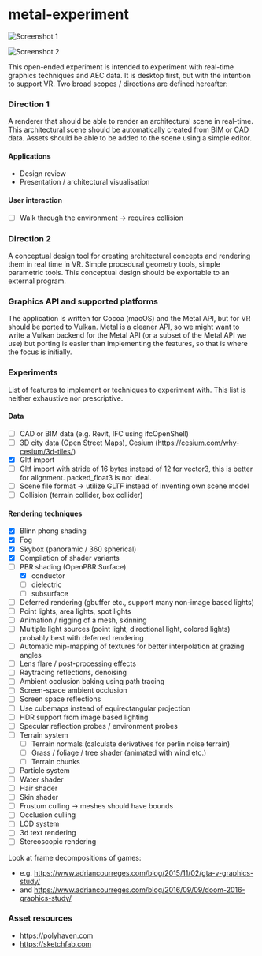 # metal-experiment 

![Screenshot 1](https://github.com/user-attachments/assets/0b9083ae-c8ad-4c41-a08e-1b2e75acaece)

![Screenshot 2](https://github.com/user-attachments/assets/350fb0de-f1a7-4661-a0fe-50d69fde9a0e)

This open-ended experiment is intended to experiment with real-time graphics techniques and AEC data.
It is desktop first, but with the intention to support VR. Two broad scopes / directions are defined hereafter:

### Direction 1
A renderer that should be able to render an architectural scene in real-time. 
This architectural scene should be automatically created from BIM or CAD data. 
Assets should be able to be added to the scene using a simple editor. 

#### Applications
- Design review
- Presentation / architectural visualisation

#### User interaction
- [ ] Walk through the environment -> requires collision

### Direction 2
A conceptual design tool for creating architectural concepts and rendering them in real time in VR. 
Simple procedural geometry tools, simple parametric tools. This conceptual design should be exportable 
to an external program. 

### Graphics API and supported platforms
The application is written for Cocoa (macOS) and the Metal API, but for VR should be ported to Vulkan. Metal is 
a cleaner API, so we might want to write a Vulkan backend for the Metal API (or a subset of the Metal API we use) 
but porting is easier than implementing the features, so that is where the focus is initially.

### Experiments

List of features to implement or techniques to experiment with. This list is neither exhaustive nor prescriptive. 

#### Data
- [ ] CAD or BIM data (e.g. Revit, IFC using ifcOpenShell)
- [ ] 3D city data (Open Street Maps), Cesium (https://cesium.com/why-cesium/3d-tiles/)
- [X] Gltf import
- [ ] Gltf import with stride of 16 bytes instead of 12 for vector3, this is better for alignment. packed_float3 is not ideal.
- [ ] Scene file format -> utilize GLTF instead of inventing own scene model
- [ ] Collision (terrain collider, box collider)

#### Rendering techniques
- [X] Blinn phong shading
- [X] Fog
- [X] Skybox (panoramic / 360 spherical)
- [X] Compilation of shader variants
- [ ] PBR shading (OpenPBR Surface)
     - [X] conductor
     - [ ] dielectric
     - [ ] subsurface
- [ ] Deferred rendering (gbuffer etc., support many non-image based lights)
- [ ] Point lights, area lights, spot lights
- [ ] Animation / rigging of a mesh, skinning
- [ ] Multiple light sources (point light, directional light, colored lights) probably best with deferred rendering
- [ ] Automatic mip-mapping of textures for better interpolation at grazing angles
- [ ] Lens flare / post-processing effects
- [ ] Raytracing reflections, denoising
- [ ] Ambient occlusion baking using path tracing
- [ ] Screen-space ambient occlusion
- [ ] Screen space reflections
- [ ] Use cubemaps instead of equirectangular projection
- [ ] HDR support from image based lighting
- [ ] Specular reflection probes / environment probes
- [ ] Terrain system
     - [ ] Terrain normals (calculate derivatives for perlin noise terrain)
     - [ ] Grass / foliage / tree shader (animated with wind etc.)
     - [ ] Terrain chunks
- [ ] Particle system
- [ ] Water shader
- [ ] Hair shader
- [ ] Skin shader
- [ ] Frustum culling -> meshes should have bounds
- [ ] Occlusion culling
- [ ] LOD system
- [ ] 3d text rendering
- [ ] Stereoscopic rendering

Look at frame decompositions of games:
- e.g. https://www.adriancourreges.com/blog/2015/11/02/gta-v-graphics-study/
- and https://www.adriancourreges.com/blog/2016/09/09/doom-2016-graphics-study/

### Asset resources
- https://polyhaven.com
- https://sketchfab.com